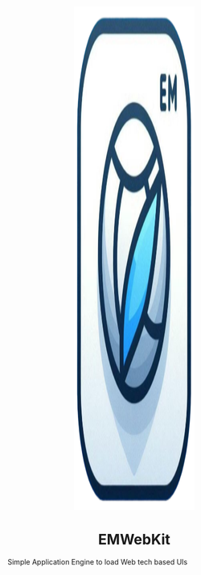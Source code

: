 <p align="center">
  <img style="height:25vh;width:25vw;" src="_377ccaee-715c-495c-9519-0eb8818d49da_prev_ui.png"/>
  <h1 style="text-align:center;">EMWebKit</h1>
</p>



Simple Application Engine to load Web tech based UIs
